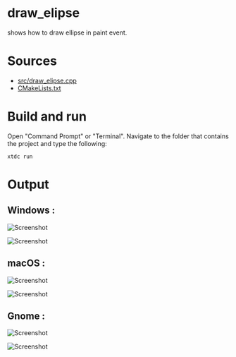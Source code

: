 # draw_elipse

shows how to draw ellipse in paint event.

# Sources

* [src/draw_elipse.cpp](src/draw_elipse.cpp)
* [CMakeLists.txt](CMakeLists.txt)

# Build and run

Open "Command Prompt" or "Terminal". Navigate to the folder that contains the project and type the following:

```shell
xtdc run
```

# Output

## Windows :

![Screenshot](../../../../docs/pictures/examples/draw_elipse_w.png)

![Screenshot](../../../../docs/pictures/examples/draw_elipse_wd.png)

## macOS :

![Screenshot](../../../../docs/pictures/examples/draw_elipse_m.png)

![Screenshot](../../../../docs/pictures/examples/draw_elipse_md.png)

## Gnome :

![Screenshot](../../../../docs/pictures/examples/draw_elipse_g.png)

![Screenshot](../../../../docs/pictures/examples/draw_elipse_gd.png)
